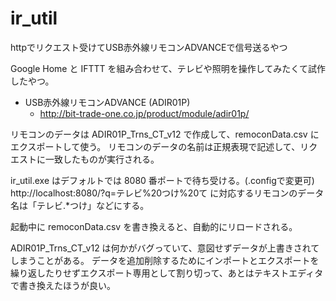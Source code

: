 # ir_util
httpでリクエスト受けてUSB赤外線リモコンADVANCEで信号送るやつ

Google Home と IFTTT を組み合わせて、テレビや照明を操作してみたくて試作したやつ。

- USB赤外線リモコンADVANCE (ADIR01P)
  - http://bit-trade-one.co.jp/product/module/adir01p/

リモコンのデータは ADIR01P_Trns_CT_v12 で作成して、remoconData.csv にエクスポートして使う。
リモコンのデータの名前は正規表現で記述して、リクエストに一致したものが実行される。

ir_util.exe はデフォルトでは 8080 番ポートで待ち受ける。(.configで変更可)
http://localhost:8080/?q=テレビ%20つけ%20て
に対応するリモコンのデータ名は「テレビ.*つけ」などにする。

起動中に remoconData.csv を書き換えると、自動的にリロードされる。

ADIR01P_Trns_CT_v12 は何かがバグっていて、意図せずデータが上書きされてしまうことがある。
データを追加削除するためにインポートとエクスポートを繰り返したりせずエクスポート専用として割り切って、あとはテキストエディタで書き換えたほうが良い。
